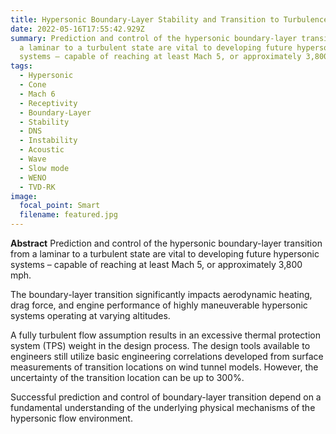 ```yaml
---
title: Hypersonic Boundary-Layer Stability and Transition to Turbulence
date: 2022-05-16T17:55:42.929Z
summary: Prediction and control of the hypersonic boundary-layer transition from
  a laminar to a turbulent state are vital to developing future hypersonic
  systems – capable of reaching at least Mach 5, or approximately 3,800 mph.
tags:
  - Hypersonic
  - Cone
  - Mach 6
  - Receptivity
  - Boundary-Layer
  - Stability
  - DNS
  - Instability
  - Acoustic
  - Wave
  - Slow mode
  - WENO
  - TVD-RK
image:
  focal_point: Smart
  filename: featured.jpg
---
```

**Abstract**
Prediction and control of the hypersonic boundary-layer transition from a laminar to a turbulent state are vital to developing future hypersonic systems – capable of reaching at least Mach 5, or approximately 3,800 mph. 

The boundary-layer transition significantly impacts aerodynamic heating, drag force, and engine performance of highly maneuverable hypersonic systems operating at varying altitudes. 

A fully turbulent flow assumption results in an excessive thermal protection system (TPS) weight in the design process. The design tools available to engineers still utilize basic engineering correlations developed from surface measurements of transition locations on wind tunnel models. However, the uncertainty of the transition location can be up to 300%. 

Successful prediction and control of boundary-layer transition depend on a fundamental understanding of the underlying physical mechanisms of the hypersonic flow environment. 